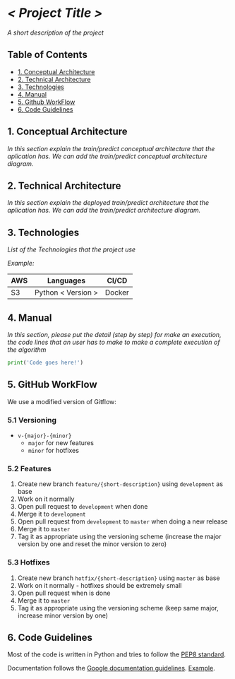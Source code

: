 # *< Project Title >*

*A short description of the project*

## Table of Contents

* [1. Conceptual Architecture](1-Technical-Architecture)
* [2. Technical Architecture](1-Technical-Architecture)
* [3. Technologies](3-Technologies)
* [4. Manual](4-Manual)
* [5. Github WorkFlow]()
* [6. Code Guidelines]()

## 1. Conceptual Architecture
*In this section explain the train/predict conceptual architecture that the aplication has.*
*We can add the train/predict conceptual architecture diagram.*

## 2. Technical Architecture
*In this section explain the deployed train/predict architecture that the aplication has.*
*We can add the train/predict architecture diagram.*

## 3. Technologies

*List of the Technologies that the project use*

*Example:*

|AWS|Languages|CI/CD|
|---|---------|-----|
|S3|Python < Version >|Docker|

## 4. Manual

*In this section, please put the detail (step by step) for make an execution, the code lines that an user has to make to make a complete execution of the algorithm*

```Python
print('Code goes here!')
```

## 5. GitHub WorkFlow

We use a modified version of Gitflow:

### 5.1 Versioning

- `v-{major}-{minor}`
  - `major` for new features
  - `minor` for hotfixes

### 5.2 Features

1. Create new branch `feature/{short-description}` using `development` as base
2. Work on it normally
3. Open pull request to `development` when done
4. Merge it to `development`
5. Open pull request from `development` to `master` when doing a new release
6. Merge it to `master`
7. Tag it as appropriate using the versioning scheme (increase the major version by one
and reset the minor version to zero)

### 5.3 Hotfixes

1. Create new branch `hotfix/{short-description}` using `master` as base
2. Work on it normally - hotfixes should be extremely small
3. Open pull request when is done
4. Merge it to `master`
5. Tag it as appropriate using the versioning scheme (keep same major, increase
minor version by one)

## 6. Code Guidelines

Most of the code is written in Python and tries to follow the [PEP8 standard](https://www.python.org/dev/peps/pep-0008/).

Documentation follows the [Google documentation guidelines](http://google.github.io/styleguide/pyguide.html?showone=Comments#Comments). [Example](http://sphinxcontrib-napoleon.readthedocs.io/en/latest/example_google.html).
